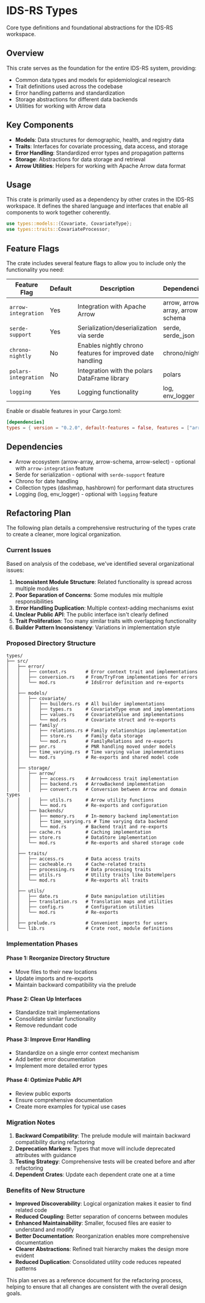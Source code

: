 # IDS-RS Types

Core type definitions and foundational abstractions for the IDS-RS workspace.

## Overview

This crate serves as the foundation for the entire IDS-RS system, providing:

- Common data types and models for epidemiological research
- Trait definitions used across the codebase
- Error handling patterns and standardization
- Storage abstractions for different data backends
- Utilities for working with Arrow data

## Key Components

- **Models**: Data structures for demographic, health, and registry data
- **Traits**: Interfaces for covariate processing, data access, and storage
- **Error Handling**: Standardized error types and propagation patterns
- **Storage**: Abstractions for data storage and retrieval
- **Arrow Utilities**: Helpers for working with Apache Arrow data format

## Usage

This crate is primarily used as a dependency by other crates in the IDS-RS workspace. It defines the shared language and interfaces that enable all components to work together coherently.

```rust
use types::models::{Covariate, CovariateType};
use types::traits::CovariateProcessor;
```

## Feature Flags

The crate includes several feature flags to allow you to include only the functionality you need:

| Feature Flag | Default | Description | Dependencies |
|--------------|---------|-------------|--------------|
| `arrow-integration` | Yes | Integration with Apache Arrow | arrow, arrow-array, arrow-schema |
| `serde-support` | Yes | Serialization/deserialization via serde | serde, serde_json |
| `chrono-nightly` | No | Enables nightly chrono features for improved date handling | chrono/nightly |
| `polars-integration` | No | Integration with the polars DataFrame library | polars |
| `logging` | Yes | Logging functionality | log, env_logger |

Enable or disable features in your Cargo.toml:

```toml
[dependencies]
types = { version = "0.2.0", default-features = false, features = ["arrow-integration"] }
```

## Dependencies

- Arrow ecosystem (arrow-array, arrow-schema, arrow-select) - optional with `arrow-integration` feature
- Serde for serialization - optional with `serde-support` feature
- Chrono for date handling
- Collection types (dashmap, hashbrown) for performant data structures
- Logging (log, env_logger) - optional with `logging` feature

## Refactoring Plan

The following plan details a comprehensive restructuring of the types crate to create a cleaner, more logical organization.

### Current Issues

Based on analysis of the codebase, we've identified several organizational issues:

1. **Inconsistent Module Structure**: Related functionality is spread across multiple modules
2. **Poor Separation of Concerns**: Some modules mix multiple responsibilities
3. **Error Handling Duplication**: Multiple context-adding mechanisms exist
4. **Unclear Public API**: The public interface isn't clearly defined
5. **Trait Proliferation**: Too many similar traits with overlapping functionality
6. **Builder Pattern Inconsistency**: Variations in implementation style

### Proposed Directory Structure

```
types/
├── src/
│   ├── error/
│   │   ├── context.rs       # Error context trait and implementations
│   │   ├── conversion.rs    # From/TryFrom implementations for errors
│   │   └── mod.rs           # IdsError definition and re-exports
│   │
│   ├── models/
│   │   ├── covariate/
│   │   │   ├── builders.rs  # All builder implementations 
│   │   │   ├── types.rs     # CovariateType enum and implementations
│   │   │   ├── values.rs    # CovariateValue and implementations
│   │   │   └── mod.rs       # Covariate struct and re-exports
│   │   ├── family/
│   │   │   ├── relations.rs # Family relationships implementation
│   │   │   ├── store.rs     # Family data storage
│   │   │   └── mod.rs       # FamilyRelations and re-exports
│   │   ├── pnr.rs           # PNR handling moved under models
│   │   ├── time_varying.rs  # Time varying value implementations
│   │   └── mod.rs           # Re-exports and shared model code
│   │
│   ├── storage/
│   │   ├── arrow/
│   │   │   ├── access.rs    # ArrowAccess trait implementation
│   │   │   ├── backend.rs   # ArrowBackend implementation
│   │   │   ├── convert.rs   # Conversion between Arrow and domain types
│   │   │   ├── utils.rs     # Arrow utility functions
│   │   │   └── mod.rs       # Re-exports and configuration
│   │   ├── backends/
│   │   │   ├── memory.rs    # In-memory backend implementation
│   │   │   ├── time_varying.rs # Time varying data backend
│   │   │   └── mod.rs       # Backend trait and re-exports
│   │   ├── cache.rs         # Caching implementation
│   │   ├── store.rs         # DataStore implementation
│   │   └── mod.rs           # Re-exports and shared storage code
│   │
│   ├── traits/
│   │   ├── access.rs        # Data access traits
│   │   ├── cacheable.rs     # Cache-related traits
│   │   ├── processing.rs    # Data processing traits
│   │   ├── utils.rs         # Utility traits like DateHelpers
│   │   └── mod.rs           # Re-exports all traits
│   │
│   ├── utils/
│   │   ├── date.rs          # Date manipulation utilities
│   │   ├── translation.rs   # Translation maps and utilities 
│   │   ├── config.rs        # Configuration utilities
│   │   └── mod.rs           # Re-exports
│   │
│   ├── prelude.rs           # Convenient imports for users
│   └── lib.rs               # Crate root, module definitions
```

### Implementation Phases

#### Phase 1: Reorganize Directory Structure
- Move files to their new locations
- Update imports and re-exports
- Maintain backward compatibility via the prelude

#### Phase 2: Clean Up Interfaces
- Standardize trait implementations
- Consolidate similar functionality
- Remove redundant code

#### Phase 3: Improve Error Handling
- Standardize on a single error context mechanism
- Add better error documentation
- Implement more detailed error types

#### Phase 4: Optimize Public API
- Review public exports
- Ensure comprehensive documentation
- Create more examples for typical use cases

### Migration Notes

1. **Backward Compatibility**: The prelude module will maintain backward compatibility during refactoring
2. **Deprecation Markers**: Types that move will include deprecated attributes with guidance
3. **Testing Strategy**: Comprehensive tests will be created before and after refactoring
4. **Dependent Crates**: Update each dependent crate one at a time

### Benefits of New Structure

- **Improved Discoverability**: Logical organization makes it easier to find related code
- **Reduced Coupling**: Better separation of concerns between modules
- **Enhanced Maintainability**: Smaller, focused files are easier to understand and modify
- **Better Documentation**: Reorganization enables more comprehensive documentation
- **Clearer Abstractions**: Refined trait hierarchy makes the design more evident
- **Reduced Duplication**: Consolidated utility code reduces repeated patterns

This plan serves as a reference document for the refactoring process, helping to ensure that all changes are consistent with the overall design goals.